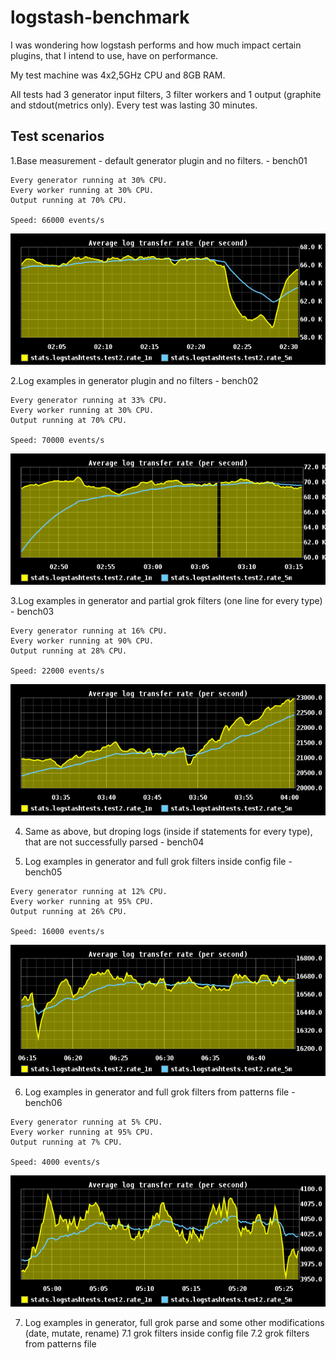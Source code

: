 logstash-benchmark
==================

I was wondering how logstash performs and how much impact certain plugins, that I intend to use, have on performance.

My test machine was 4x2,5GHz CPU and 8GB RAM.

All tests had 3 generator input filters, 3 filter workers and 1 output (graphite and stdout(metrics only).
Every test was lasting 30 minutes.


Test scenarios
-----------

1.Base measurement - default generator plugin and no filters. - bench01


```Result: 
Every generator running at 30% CPU.
Every worker running at 30% CPU.
Output running at 70% CPU.

Speed: 66000 events/s
```
![Bench01](https://github.com/matejzero/logstash-benchmark/blob/master/graphite-graphs/bench-1-average-log.png "Benchmark 01")

2.Log examples in generator plugin and no filters  - bench02
```Result: 
Every generator running at 33% CPU.
Every worker running at 30% CPU.
Output running at 70% CPU.

Speed: 70000 events/s
```
![Bench02](https://github.com/matejzero/logstash-benchmark/blob/master/graphite-graphs/bench-2-average-log.png "Benchmark 02")

3.Log examples in generator and partial grok filters (one line for every type)  - bench03
```Result: 
Every generator running at 16% CPU.
Every worker running at 90% CPU.
Output running at 28% CPU.

Speed: 22000 events/s
```
![Bench03](https://github.com/matejzero/logstash-benchmark/blob/master/graphite-graphs/bench-3-average-log.png "Benchmark 03")

4. Same as above, but droping logs (inside if statements for every type), that are not successfully parsed - bench04

5. Log examples in generator and full grok filters inside config file - bench05
```Result: 
Every generator running at 12% CPU.
Every worker running at 95% CPU.
Output running at 26% CPU.

Speed: 16000 events/s
```
![Bench05](https://github.com/matejzero/logstash-benchmark/blob/master/graphite-graphs/bench-5-average-log.png "Benchmark 05")

6. Log examples in generator and full grok filters from patterns file - bench06
```Result: 
Every generator running at 5% CPU.
Every worker running at 95% CPU.
Output running at 7% CPU.

Speed: 4000 events/s
```
![Bench06](https://github.com/matejzero/logstash-benchmark/blob/master/graphite-graphs/bench-6-average-log.png "Benchmark 06")

7. Log examples in generator, full grok parse and some other modifications (date, mutate, rename)
  7.1 grok filters inside config file
  7.2 grok filters from patterns file
